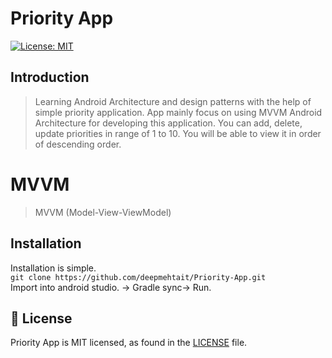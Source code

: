 # Priority App
[![License: MIT](https://img.shields.io/badge/License-MIT-blue.svg)](https://opensource.org/licenses/MIT)
## Introduction

> Learning Android Architecture and design patterns with the help of simple priority application. App mainly focus on using MVVM Android Architecture for developing this application. You can add, delete, update priorities in range of 1 to 10. You will be able to view it in order of descending order.

# MVVM
> MVVM (Model-View-ViewModel) 

## Installation

Installation is simple.
<br/>
`git clone https://github.com/deepmehtait/Priority-App.git`
<br/>
Import into android studio. -> Gradle sync-> Run.

## 📄 License
Priority App is MIT licensed, as found in the [LICENSE][l] file.

[l]: https://github.com/deepmehtait/Priority-App/blob/master/LICENSE


